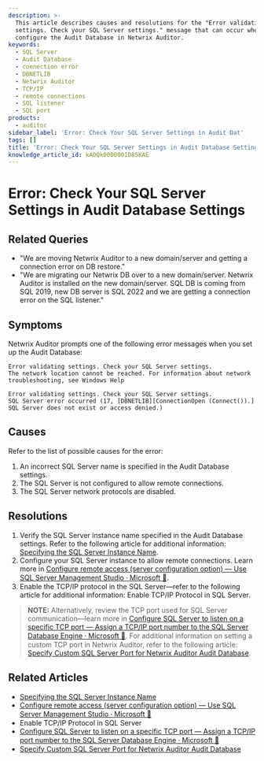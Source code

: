 ```yaml
---
description: >-
  This article describes causes and resolutions for the "Error validating
  settings. Check your SQL Server settings." message that can occur when you
  configure the Audit Database in Netwrix Auditor.
keywords:
  - SQL Server
  - Audit Database
  - connection error
  - DBNETLIB
  - Netwrix Auditor
  - TCP/IP
  - remote connections
  - SQL listener
  - SQL port
products:
  - auditor
sidebar_label: 'Error: Check Your SQL Server Settings in Audit Dat'
tags: []
title: 'Error: Check Your SQL Server Settings in Audit Database Settings'
knowledge_article_id: kA0Qk0000001D85KAE
---
```


# Error: Check Your SQL Server Settings in Audit Database Settings

## Related Queries

- "We are moving Netwrix Auditor to a new domain/server and getting a connection error on DB restore."
- "We are migrating our Netwrix DB over to a new domain/server. Netwrix Auditor is installed on the new domain/server. SQL DB is coming from SQL 2019, new DB server is SQL 2022 and we are getting a connection error on the SQL listener."

## Symptoms

Netwrix Auditor prompts one of the following error messages when you set up the Audit Database:

```text
Error validating settings. Check your SQL Server settings.
The network location cannot be reached. For information about network troubleshooting, see Windows Help
```

```text
Error validating settings. Check your SQL Server settings.
SQL Server error occurred (17, [DBNETLIB][ConnectionOpen (Connect()).] SQL Server does not exist or access denied.)
```

## Causes

Refer to the list of possible causes for the error:

1. An incorrect SQL Server name is specified in the Audit Database settings.
2. The SQL Server is not configured to allow remote connections.
3. The SQL Server network protocols are disabled.

## Resolutions

1. Verify the SQL Server instance name specified in the Audit Database settings. Refer to the following article for additional information: [Specifying the SQL Server Instance Name](https://helpcenter.netwrix.com/bundle/z-kb-articles-salesforce/page/kA0Qk0000001D01KAE.html).
2. Configure your SQL Server instance to allow remote connections. Learn more in [Configure remote access (server configuration option) — Use SQL Server Management Studio ⸱ Microsoft 🧩](https://learn.microsoft.com/en-us/sql/database-engine/configure-windows/configure-the-remote-access-server-configuration-option?view=sql-server-ver16#SSMSProcedure).
3. Enable the TCP/IP protocol in the SQL Server—refer to the following article for additional information: Enable TCP/IP Protocol in SQL Server.

> **NOTE:** Alternatively, review the TCP port used for SQL Server communication—learn more in [Configure SQL Server to listen on a specific TCP port — Assign a TCP/IP port number to the SQL Server Database Engine ⸱ Microsoft 🧩](https://learn.microsoft.com/en-us/sql/database-engine/configure-windows/configure-a-server-to-listen-on-a-specific-tcp-port?view=sql-server-ver15#assign-a-tcpip-port-number-to-the-sql-server-database-engine). For additional information on setting a custom TCP port in Netwrix Auditor, refer to the following article: [Specify Custom SQL Server Port for Netwrix Auditor Audit Database](https://docs.netwrix.com/docs/kb/auditor/specify-custom-sql-server-port-for-netwrix-auditor-audit-database.md).

## Related Articles

- [Specifying the SQL Server Instance Name](https://helpcenter.netwrix.com/bundle/z-kb-articles-salesforce/page/kA0Qk0000001D01KAE.html)
- [Configure remote access (server configuration option) — Use SQL Server Management Studio ⸱ Microsoft 🧩](https://learn.microsoft.com/en-us/sql/database-engine/configure-windows/configure-the-remote-access-server-configuration-option?view=sql-server-ver16#SSMSProcedure)
- Enable TCP/IP Protocol in SQL Server
- [Configure SQL Server to listen on a specific TCP port — Assign a TCP/IP port number to the SQL Server Database Engine ⸱ Microsoft 🧩](https://learn.microsoft.com/en-us/sql/database-engine/configure-windows/configure-a-server-to-listen-on-a-specific-tcp-port?view=sql-server-ver15#assign-a-tcpip-port-number-to-the-sql-server-database-engine)
- [Specify Custom SQL Server Port for Netwrix Auditor Audit Database](https://docs.netwrix.com/docs/kb/auditor/specify-custom-sql-server-port-for-netwrix-auditor-audit-database.md)
